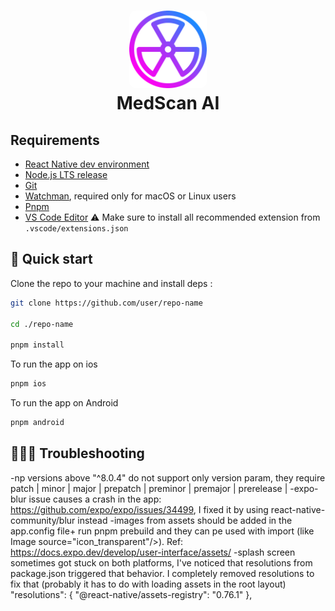 <h1 align="center">
  <img alt="logo" src="./assets/icon_transparent.png" width="124px" style="border-radius:10px"/><br/>
MedScan AI</h1>

## Requirements

- [React Native dev environment ](https://reactnative.dev/docs/environment-setup)
- [Node.js LTS release](https://nodejs.org/en/)
- [Git](https://git-scm.com/)
- [Watchman](https://facebook.github.io/watchman/docs/install#buildinstall), required only for macOS or Linux users
- [Pnpm](https://pnpm.io/installation)
- [VS Code Editor](https://code.visualstudio.com/download) ⚠️ Make sure to install all recommended extension from `.vscode/extensions.json`

## 👋 Quick start

Clone the repo to your machine and install deps :

```sh
git clone https://github.com/user/repo-name

cd ./repo-name

pnpm install
```

To run the app on ios

```sh
pnpm ios
```

To run the app on Android

```sh
pnpm android
```

## 👨🏼‍🔧 Troubleshooting

-np versions above "^8.0.4" do not support only version param, they require patch | minor | major | prepatch | preminor | premajor | prerelease |
-expo-blur issue causes a crash in the app: https://github.com/expo/expo/issues/34499, I fixed it by using react-native-community/blur instead
-images from assets should be added in the app.config file+ run pnpm prebuild and they can pe used with import (like Image source="icon_transparent"/>). Ref: https://docs.expo.dev/develop/user-interface/assets/
-splash screen sometimes got stuck on both platforms, I've noticed that resolutions from package.json triggered that behavior. I completely removed resolutions to fix that (probably it has to do with loading assets in the root layout)
"resolutions": {
"@react-native/assets-registry": "0.76.1"
},
